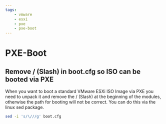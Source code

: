 ```yaml
---
tags:
    - vmware
    - esxi
    - pxe
    - pxe-boot
---
```


# PXE-Boot

## Remove / (Slash) in boot.cfg so ISO can be booted via PXE
When you want to boot a standard VMware ESXi ISO Image via PXE you need to unpack it and remove the / (Slash) at the beginning
of the modules, otherwise the path for booting will not be correct. You can do this via the linux sed package.
```bash
sed -i 's/\///g' boot.cfg
```